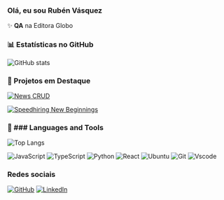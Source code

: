 ### Olá, eu sou Rubén Vásquez

✨ **QA** na Editora Globo

### 📊 Estatísticas no GitHub

![GitHub stats](https://github-readme-stats.vercel.app/api?username=Rubendvb&show_icons=true&theme=dracula)

### 📌 Projetos em Destaque

[![News CRUD](https://github-readme-stats.vercel.app/api/pin/?username=Rubendvb&repo=News-CRUD-V2)](https://github.com/Rubendvb/santander-dev-week-2023)

[![Speedhiring New Beginnings](https://github-readme-stats.vercel.app/api/pin/?username=Rubendvb&repo=speedhiring-new-beginnings)](https://github.com/Rubendvb/speech2learning)

### 🚀 ### Languages and Tools

![Top Langs](https://github-readme-stats-git-masterrstaa-rickstaa.vercel.app/api/top-langs/?username=Rubendvb&bg_color=000&border_color=30A3DC&title_color=E94D5F&text_color=FFF)

![JavaScript](https://img.shields.io/badge/JavaScript-F7DF1E?style=for-the-badge&logo=javascript&logoColor=black) ![TypeScript](https://img.shields.io/badge/TypeScript-007ACC?style=for-the-badge&logo=typescript&logoColor=white) ![Python](https://img.shields.io/badge/python-3670A0?style=for-the-badge&logo=python&logoColor=ffdd54) ![React](https://img.shields.io/badge/React-20232A?style=for-the-badge&logo=react&logoColor=61DAFB) ![Ubuntu](https://img.shields.io/badge/Ubuntu-35495E?style=for-the-badge&logo=ubuntu&logoColor=2CA5E0) ![Git](https://img.shields.io/badge/GIT-E44C30?style=for-the-badge&logo=git&logoColor=white) ![Vscode](https://img.shields.io/badge/Vscode-007ACC?style=for-the-badge&logo=visual-studio-code&logoColor=white)

### Redes sociais

[![GitHub](https://img.shields.io/badge/GitHub-100000?style=for-the-badge&logo=github&logoColor=white)](https://github.com/Rubendvb) [![LinkedIn](https://img.shields.io/badge/LinkedIn-0077B5?style=for-the-badge&logo=linkedin&logoColor=white)](https://www.linkedin.com/in/rubén-vásquez/)
